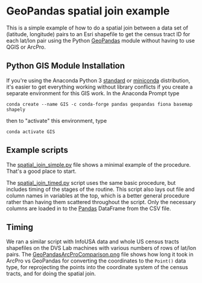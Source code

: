 # GeoPandas spatial join example

This is a simple example of how to do a spatial join between a data
set of (latitude, longitude) pairs to an Esri shapefile to get the census
tract ID for each lat/lon pair using the Python 
[GeoPandas](http://geopandas.org/)
module without having to use QGIS or ArcPro.

## Python GIS Module Installation

If you're using the Anaconda Python 3 
[standard](https://www.anaconda.com/distribution/) or 
[miniconda](https://docs.conda.io/en/latest/miniconda.html)
distribution, it's easier to get everything working without library conflicts if you
create a separate environment for this GIS work. In the Anaconda Prompt type

```
conda create --name GIS -c conda-forge pandas geopandas fiona basemap shapely
```

then to "activate" this environment, type

```
conda activate GIS
```

## Example scripts

The [spatial_join_simple.py](spatial_join_simple.py) file shows a minimal example 
of the procedure. That's a good place to start.

The [spatial_join_timed.py](spatial_join_timed.py) script uses the same basic procedure, 
but includes timing of the stages of the routine. 
This script also lays out file and column names in 
variables at the top, which is a better general procedure rather than having them 
scattered throughout the script.
Only the necessary columns are loaded in to the [Pandas](https://pandas.pydata.org/) 
DataFrame from the CSV file.

## Timing

We ran a similar script with InfoUSA data and whole US census tracts shapefiles
on the DVS Lab machines with various numbers of rows of lat/lon pairs. The 
[GeoPandasArcProComparison.png](GeoPandasArcProComparison.png) file shows how 
long it took in ArcPro vs GeoPandas for
converting the coordinates to the `Point()` data type, for reprojecting the points into
the coordinate system of the census tracts, and for doing the spatial join.
